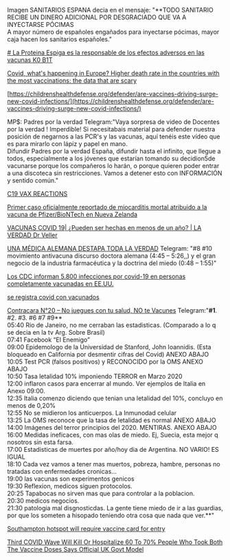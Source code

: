
Imagen SANITARIOS ESPANA decia en el mensaje: 
"**TODO SANITARIO RECIBE UN DINERO ADICIONAL POR DESGRACIADO QUE VA A INYECTARSE PÓCIMAS  
  A mayor número de españoles engañados para inyectarse pócimas, mayor caja hacen los sanitarios españoles."
  
  [# La Proteina Espiga es la responsable de los efectos adversos en las vacunas K0 B1T](https://cienciaysaludnatural.com/la-proteina-espiga-es-la-responsable-de-los-efectos-adversos-en-las-vacunas-k0-b1t/)
  
  [ Covid, what's happening in Europe? Higher death rate in the countries with the most vaccinations: the data that are scary](https://www.meteoweb.eu/2021/08/covid-europa-mortalita-piu-alta-nei-paesi-con-piu-vaccinati/1714105/?amp=1&__twitter_impression=true)
  
  [https://childrenshealthdefense.org/defender/are-vaccines-driving-surge-new-covid-infections/](https://childrenshealthdefense.org/defender/are-vaccines-driving-surge-new-covid-infections/)

MP$: Padres por la verdad
Telegram:"Vaya sorpresa de video de Docentes por la verdad !
Imperdible!  Si necesitabais material para defender nuestra posición de negarnos a las PCR's y las vacunas, aquí tenéis este vídeo que es para mirarlo con lápiz y papel en mano.  
Difundir Padres por la verdad España, difundir hasta el infinito, que llegue a todos, especialmente a los jóvenes que estarían tomando su decidion5de vacunarse porque los compañeros lo harán, o porque quieren poder entrar a una discoteca sin restricciones.  Vamos a detener esto con INFORMACIÓN y sentido común."

[C19 VAX REACTIONS](https://www.c19vaxreactions.com/)

[Primer caso oficialmente reportado de miocarditis mortal atribuido a la vacuna de Pfizer/BioNTech en Nueva Zelanda](https://trikooba.com/primer-caso-oficialmente-reportado-de-miocarditis-mortal-atribuido-a-la-vacuna-de-pfizer-biontech-en-nueva-zelanda/)




[ VACUNAS COVID 19| ¿Pueden ser hechas en menos de un año? | LA VERDAD Dr Veller](https://www.youtube.com/watch?v=mGFMU8pqhD0&ab_channel=Dr.Veller)

[UNA MÉDICA ALEMANA DESTAPA TODA LA VERDAD](https://www.youtube.com/watch?v=ypxcRKDJ6Jk&ab_channel=LaVerdadnoshar%C3%A1libres)
Telegram: "#8 #10 movimiento antivacuna discurso doctora alemana (4:45 – 5:26,,) y el gran negocio de la industria farmacéutica y la doctrina del miedo (0:48 – 1:55)"

[ Los CDC informan 5.800 infecciones por covid-19 en personas completamente vacunadas en EE.UU.](https://cnnespanol.cnn.com/2021/04/15/cdc-infecciones-covid-completamente-vacunados-trax/)

[se registra covid con vacunados](https://www.20minutos.es/noticia/4570625/0/por-que-registrando-brotes-covid-entre-vacunados-segunda-dosis/)

[Contracara N°20 – No juegues con tu salud, NO te Vacunes](https://canaltlv1.com/contracara-n19-no-juegues-con-tu-salud-no-te-vacunes)
Telegram:"**#1**. #2. #3. #6 #7 #9**  
05:40 Rio de Janeiro, no me cerraban las estadisticas. (Comparado a lo q se decia en la tv Arg. Sobre Brasil)  
07:41 Facebook “El Enemigo”  
09:00 Epidemologo de la Universidad de Stanford, John Ioannidis. (Esta bloqueado en California por desmentir cifras del Covid) ANEXO ABAJO  
10:05 Test PCR (falsos positivos) y RECONOCIDO por la OMS ANEXO ABAJO  
10:50 Tasa letalidad 10% imponiendo TERROR en Marzo 2020  
12:00 inflaron casos para encerrar al mundo. Ver ejemplos de Italia en Anexo 09:00.  
12:35 Italia comenzo diciendo que tenian una letalidad del 10%, concluyo en menos de 0,20%  
12:55 No se midieron los anticuerpos. La Inmunodad celular  
13:25 La OMS reconoce que la tasa de letalidad es normal ANEXO ABAJO  
14:00 Imágenes del terror principios del 2020. MENTIRAS. ANEXO ABAJO  
16:00 Medidas ineficaces, con mas olas de miedo. Ej, Suecia, esta mejor q nosotros sin esta farsa.  
17:00 Estadisticas de muertes por año/hoy dia de Argentina. NO VARIO! ES IGUAL  
18:10 Cada vez vamos a tener mas muertos, pobreza, hambre, personas no tratadas con enfermedades cronicas…  
19:00 las vacunas son experimentos genicos  
19:30 Reflexion, medicos siguen protocolos.  
20:25 Tapabocas no sirven mas que para controlar a la poblacion.  
20:30 medicos negocios.  
21:30 patologia mal disgnosticdas. La gente tiene miedo de ir a las guardias, por que los someten a hisopado teniendo otra cosa que nada que ver.**"

[ Southampton hotspot will require vaccine card for entry](https://pagesix.com/2021/04/26/buddha-lounge-in-southampton-to-require-vaccine-card-for-entry/?utm_source=NYPMetroTwitter&utm_medium=SocialFlow&utm_campaign=SocialFlow)

[ Third COVID Wave Will Kill Or Hospitalize 60 To 70% People Who Took Both The Vaccine Doses Says Official UK Govt Model](https://greatgameindia.com/third-wave-two-vaccines-deaths/)

[]()
[]()
[]()
[]()
[]()
[]()
[]()
[]()